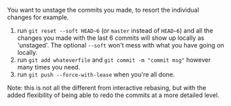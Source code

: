 You want to unstage the commits you made, to resort the individual changes for example.

1. run `git reset --soft HEAD~6` (or `master` instead of `HEAD~6`) and all the changes you made with the last 6 commits will show up locally as 'unstaged'. The optional `--soft` won't mess with what you have going on locally.
2. run `git add whateverfile` and `git commit -m "commit msg"` however many times you need.
3. run `git push --force-with-lease` when you're all done.

Note: this is not all the different from interactive rebasing, but with the added flexibility of being able to redo the commits at a more detailed level.
